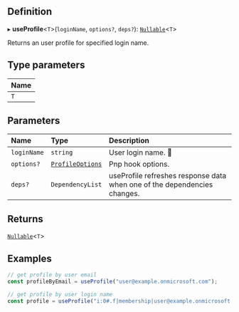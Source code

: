 ## Definition

▸ **useProfile**<`T`\>(`loginName`, `options?`, `deps?`): [`Nullable`](../Types/NullableT.md)<`T`\>

Returns an user profile for specified login name.

## Type parameters

| Name |
| :------ |
| `T` |

## Parameters

| Name | Type | Description |
| :------ | :------ | :------ |
| `loginName` | `string` | User login name. <ToolTip text="Changing the value refreshes response data.">🚩</ToolTip> |
| `options?` | [`ProfileOptions`](../Interfaces/ProfileOptions.md) | Pnp hook options. |
| `deps?` | `DependencyList` | useProfile refreshes response data when one of the dependencies changes. |

## Returns

[`Nullable`](../Types/NullableT.md)<`T`\>

## Examples

```typescript
// get profile by user email
const profileByEmail = useProfile("user@example.onmicrosoft.com");

// get profile by user login name
const profile = useProfile("i:0#.f|membership|user@example.onmicrosoft.com");
```
